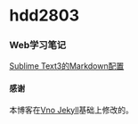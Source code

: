 # hdd2803

### Web学习笔记
[Sublime Text3的Markdown配置](https://hdd2803.github.io/2017/11/WebNote_Sublime_Text/)




#### 感谢   

本博客在[Vno Jekyll](https://github.com/onevcat/vno-jekyll)基础上修改的。  




